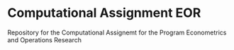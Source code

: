 # Computational Assignment EOR
Repository for the Computational Assignemt for the Program Econometrics and Operations Research

